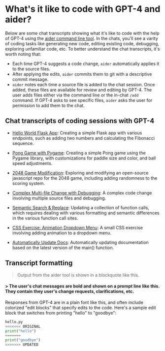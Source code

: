 # What's it like to code with GPT-4 and aider?

Below are some chat transcripts showing what it's like to code with the help of GPT-4 using the [aider command line tool](https://github.com/paul-gauthier/aider).
In the chats, you'll see a varity of coding tasks like generating new code, editing existing code, debugging, exploring unfamiliar code, etc. To better understand the chat transcripts, it's worth noting that:

  - Each time GPT-4 suggests a code change, `aider` automatically applies it to the source files.
  - After applying the edits, `aider` commits them to git with a descriptive commit message.
  - `aider` notes each time a source file is added to the chat session. Once added, these files are available for review and editing by GPT-4. The user adds files either via the command line or the in-chat `/add` command. If GPT-4 asks to see specific files, `aider` asks the user for permission to add them to the chat.

## Chat transcripts of coding sessions with GPT-4

* [Hello World Flask App](hello-world-flask.md): Creating a simple Flask app with various endpoints, such as adding two numbers and calculating the Fibonacci sequence.

* [Pong Game with Pygame](pong.md): Creating a simple Pong game using the Pygame library, with customizations for paddle size and color, and ball speed adjustments.

* [2048 Game Modification](2048-game.md): Exploring and modifying an open-source javascript repo for the 2048 game, including adding randomness to the scoring system.

* [Complex Multi-file Change with Debugging](complex-change.md): A complex code change involving multiple source files and debugging.

* [Semantic Search & Replace](semantic-search-replace.md): Updating a collection of function calls, which requires dealing with various formatting and semantic differences in the various function call sites.

* [CSS Exercise: Animation Dropdown Menu](css-exercises.md): A small CSS exercise involving adding animation to a dropdown menu.

* [Automatically Update Docs](update-docs.md): Automatically updating documentation based on the latest version of the main() function.

## Transcript formatting

> Output from the aider tool is shown in a blockquote like this.

#### > The user's chat messages are bold and shown on a prompt line like this. They contain they user's change requests, clarifications, etc.

Responses from GPT-4 are in a plain font like this, and often include colorized "edit blocks" that specify edits to the code.
Here's a sample edit block that switches from printing "hello" to "goodbye":

```python
hello.py
<<<<<<< ORIGINAL
print("hello")
=======
print("goodbye")
>>>>>>> UPDATED
```
